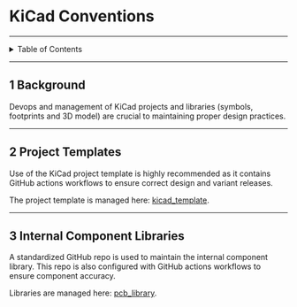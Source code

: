 # KiCad Conventions

---

<details markdown="1">
  <summary>Table of Contents</summary>

<!-- TOC -->
* [KiCad Conventions](#kicad-conventions)
  * [1 Background](#1-background)
  * [2 Project Templates](#2-project-templates)
  * [3 Internal Component Libraries](#3-internal-component-libraries)
<!-- TOC -->

</details>

---

## 1 Background

Devops and management of KiCad projects and libraries (symbols, footprints and
3D model) are crucial to maintaining proper design practices.

---

## 2 Project Templates

Use of the KiCad project template is highly recommended as it contains GitHub
actions workflows to ensure correct design and variant releases.

The project template is managed
here: [kicad_template](https://github.com/danielljeon/kicad_template).

---

## 3 Internal Component Libraries

A standardized GitHub repo is used to maintain the internal component library.
This repo is also configured with GitHub actions workflows to ensure component
accuracy.

Libraries are managed
here: [pcb_library](https://github.com/danielljeon/component_library).
